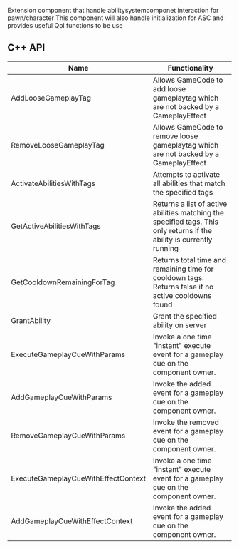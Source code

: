Extension component that handle abilitysystemcomponet interaction for pawn/character
This component will also handle initialization for ASC and provides useful Qol functions to be use

## C++ API
Name                          | Functionality
----------------------------- | ------------------
AddLooseGameplayTag    | Allows GameCode to add loose gameplaytag which are not backed by a GameplayEffect
RemoveLooseGameplayTag      | Allows GameCode to remove loose gameplaytag which are not backed by a GameplayEffect
ActivateAbilitiesWithTags            | Attempts to activate all abilities that match the specified tags
GetActiveAbilitiesWithTags            | Returns a list of active abilities matching the specified tags. This only returns if the ability is currently running
GetCooldownRemainingForTag            | Returns total time and remaining time for cooldown tags. Returns false if no active cooldowns found
GrantAbility                           | Grant the specified ability on server 
ExecuteGameplayCueWithParams           | Invoke a one time "instant" execute event for a gameplay cue on the component owner.
AddGameplayCueWithParams               | Invoke the added event for a gameplay cue on the component owner.
RemoveGameplayCueWithParams            | Invoke the removed event for a gameplay cue on the component owner.
ExecuteGameplayCueWithEffectContext    | Invoke a one time "instant" execute event for a gameplay cue on the component owner.
AddGameplayCueWithEffectContext        | Invoke the added event for a gameplay cue on the component owner.